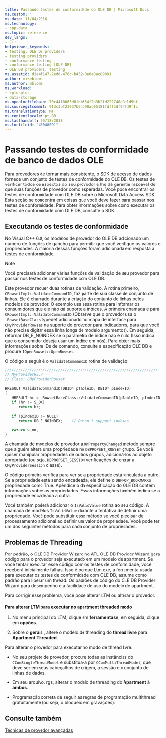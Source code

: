 ```yaml
---
title: Passando testes de conformidade do OLE DB | Microsoft Docs
ms.custom: ''
ms.date: 11/04/2016
ms.technology:
- cpp-data
ms.topic: reference
dev_langs:
- C++
helpviewer_keywords:
- testing, OLE DB providers
- testing providers
- conformance testing
- conformance testing [OLE DB]
- OLE DB providers, testing
ms.assetid: d1a4f147-2edd-476c-b452-0e6a0ac09891
author: mikeblome
ms.author: mblome
ms.workload:
- cplusplus
- data-storage
ms.openlocfilehash: 70c44f0063d8fdb354f2b3b2fd222748d9d1d9bf
ms.sourcegitcommit: 913c3bf23937b64b90ac05181fdff3df947d9f1c
ms.translationtype: MT
ms.contentlocale: pt-BR
ms.lasthandoff: 09/18/2018
ms.locfileid: "46048091"
---
```

# <a name="passing-ole-db-conformance-tests"></a>Passando testes de conformidade de banco de dados OLE

Para provedores de tornar mais consistente, o SDK de acesso de dados fornece um conjunto de testes de conformidade do OLE DB. Os testes de verificar todos os aspectos do seu provedor e lhe dá garantia razoável de que suas funções de provedor como esperadas. Você pode encontrar os testes de conformidade com OLE DB sobre o Microsoft Data Access SDK. Esta seção se concentra em coisas que você deve fazer para passar nos testes de conformidade. Para obter informações sobre como executar os testes de conformidade com OLE DB, consulte o SDK.  
  
## <a name="running-the-conformance-tests"></a>Executando os testes de conformidade  

No Visual C++ 6.0, os modelos de provedor do OLE DB adicionado um número de funções de gancho para permitir que você verifique os valores e propriedades. A maioria dessas funções foram adicionada em resposta a testes de conformidade.  
  
> [!NOTE]
>  Você precisará adicionar várias funções de validação de seu provedor para passar nos testes de conformidade com OLE DB.  
  
Este provedor requer duas rotinas de validação. A rotina primeiro, `CRowsetImpl::ValidateCommandID`, faz parte de sua classe de conjunto de linhas. Ele é chamado durante a criação do conjunto de linhas pelos modelos de provedor. O exemplo usa essa rotina para informar os consumidores que ele não dá suporte a índices. A primeira chamada é para `CRowsetImpl::ValidateCommandID` (Observe que o provedor usa o `_RowsetBaseClass` typedef adicionado no mapa de interface para `CMyProviderRowset` na [suporte do provedor para indicadores](../../data/oledb/provider-support-for-bookmarks.md), para que você não precise digitar essa linha longa de modelo argumentos). Em seguida, retornar DB_E_NOINDEX se o parâmetro de índice não é nulo (Isso indica que o consumidor deseja usar um índice em nós). Para obter mais informações sobre IDs de comando, consulte a especificação OLE DB e procure `IOpenRowset::OpenRowset`.  
  
O código a seguir é o `ValidateCommandID` rotina de validação:  
  
```cpp
/////////////////////////////////////////////////////////////////////  
// MyProviderRS.H  
// Class: CMyProviderRowset   
  
HRESULT ValidateCommandID(DBID* pTableID, DBID* pIndexID)  
{  
   HRESULT hr = _RowsetBaseClass::ValidateCommandID(pTableID, pIndexID);  
   if (hr != S_OK)  
      return hr;  
  
   if (pIndexID != NULL)  
      return DB_E_NOINDEX;    // Doesn't support indexes  
  
   return S_OK;  
}  
```  
  
A chamada de modelos de provedor a `OnPropertyChanged` método sempre que alguém altera uma propriedade no `DBPROPSET_ROWSET` grupo. Se você quiser manipular propriedades de outros grupos, adicioná-los ao objeto apropriado (ou seja, `DBPROPSET_SESSION` verificações de entrar a `CMyProviderSession` classe).  
  
O código primeiro verifica para ver se a propriedade está vinculada a outro. Se a propriedade está sendo encadeada, ele define o `DBPROP_BOOKMARKS` propriedade como True. Apêndice b da especificação do OLE DB contém informações sobre as propriedades. Essas informações também indica se a propriedade encadeada a outra.  
  
Você também poderá adicionar o `IsValidValue` rotina ao seu código. A chamada de modelos `IsValidValue` durante a tentativa de definir uma propriedade. Você pode substituir esse método se você precisar de processamento adicional ao definir um valor de propriedade. Você pode ter um dos seguintes métodos para cada conjunto de propriedades.  
  
## <a name="threading-issues"></a>Problemas de Threading  

Por padrão, o OLE DB Provider Wizard no ATL OLE DB Provider Wizard gera código para o provedor seja executado em um modelo de apartment. Se você tentar executar esse código com os testes de conformidade, você receberá inicialmente falhas. Isso é porque Ltm.exe, a ferramenta usada para executar os testes de conformidade com OLE DB, assume como padrão para liberar um thread. Os padrões de código do OLE DB Provider Wizard para desempenho e a facilidade de uso do modelo de apartment.  
  
Para corrigir esse problema, você pode alterar LTM ou alterar o provedor.  
  
#### <a name="to-change-ltm-to-run-in-apartment-threaded-mode"></a>Para alterar LTM para executar no apartment threaded modo  
  
1. No menu principal do LTM, clique em **ferramentas**e, em seguida, clique em **opções**.  
  
1. Sobre o **gerais** , altere o modelo de threading do **thread livre** para **Apartment Threaded**.  
  
Para alterar o provedor para executar no modo de thread livre:  
  
- No seu projeto de provedor, procure todas as instâncias do `CComSingleThreadModel` e substitua-a por `CComMultiThreadModel`, que deve ser em seus cabeçalhos de origem, a sessão e o conjunto de linhas de dados.  
  
- Em seu arquivo. rgs, alterar o modelo de threading do **Apartment** à **ambos**.  
  
- Programação correta de seguir as regras de programação multithread gratuitamente (ou seja, o bloqueio em gravações).  
  
## <a name="see-also"></a>Consulte também  

[Técnicas de provedor avançadas](../../data/oledb/advanced-provider-techniques.md)
